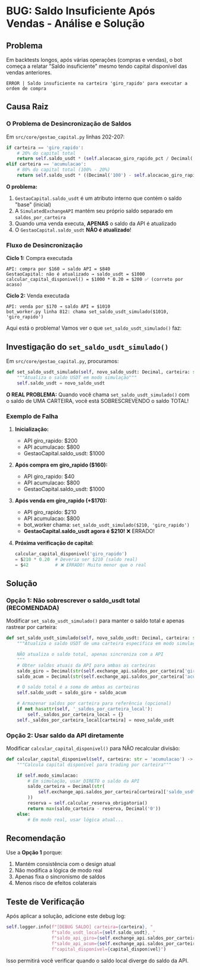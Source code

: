 # BUG: Saldo Insuficiente Após Vendas - Análise e Solução

## Problema
Em backtests longos, após várias operações (compras e vendas), o bot começa a relatar "Saldo insuficiente" mesmo tendo capital disponível das vendas anteriores.

```
ERROR | Saldo insuficiente na carteira 'giro_rapido' para executar a ordem de compra
```

## Causa Raiz

### O Problema de Desincronização de Saldos

Em `src/core/gestao_capital.py` linhas 202-207:

```python
if carteira == 'giro_rapido':
    # 20% do capital total
    return self.saldo_usdt * (self.alocacao_giro_rapido_pct / Decimal('100'))
elif carteira == 'acumulacao':
    # 80% do capital total (100% - 20%)
    return self.saldo_usdt * ((Decimal('100') - self.alocacao_giro_rapido_pct) / Decimal('100'))
```

**O problema:**
1. `GestaoCapital.saldo_usdt` é um atributo interno que contém o saldo "base" (inicial)
2. A `SimulatedExchangeAPI` mantém seu próprio saldo separado em `saldos_por_carteira`
3. Quando uma venda executa, **APENAS** o saldo da API é atualizado
4. O `GestaoCapital.saldo_usdt` **NÃO é atualizado**!

### Fluxo de Desincronização

**Ciclo 1:** Compra executada
```
API: compra por $160 → saldo API = $840
GestaoCapital: não é atualizado → saldo_usdt = $1000
calcular_capital_disponivel() = $1000 * 0.20 = $200 ✅ (correto por acaso)
```

**Ciclo 2:** Venda executada
```
API: venda por $170 → saldo API = $1010
bot_worker.py linha 812: chama set_saldo_usdt_simulado($1010, 'giro_rapido')
```

Aqui está o problema! Vamos ver o que `set_saldo_usdt_simulado()` faz:

## Investigação do `set_saldo_usdt_simulado()`

Em `src/core/gestao_capital.py`, procuramos:

```python
def set_saldo_usdt_simulado(self, novo_saldo_usdt: Decimal, carteira: str):
    """Atualiza o saldo USDT em modo simulação"""
    self.saldo_usdt = novo_saldo_usdt
```

**O REAL PROBLEMA:** Quando você chama `set_saldo_usdt_simulado()` com o saldo de UMA CARTEIRA,
você está SOBRESCREVENDO o saldo TOTAL!

### Exemplo de Falha

1. **Inicialização:**
   - API giro_rapido: $200
   - API acumulacao: $800
   - GestaoCapital.saldo_usdt: $1000

2. **Após compra em giro_rapido ($160):**
   - API giro_rapido: $40
   - API acumulacao: $800
   - GestaoCapital.saldo_usdt: $1000

3. **Após venda em giro_rapido (+$170):**
   - API giro_rapido: $210
   - API acumulacao: $800
   - bot_worker chama: `set_saldo_usdt_simulado($210, 'giro_rapido')`
   - **GestaoCapital.saldo_usdt agora é $210!** ❌ ERRADO!

4. **Próxima verificação de capital:**
   ```python
   calcular_capital_disponivel('giro_rapido')
   = $210 * 0.20  # Deveria ser $210 (saldo real)
   = $42          # ❌ ERRADO! Muito menor que o real
   ```

## Solução

### Opção 1: Não sobrescrever o saldo_usdt total (RECOMENDADA)

Modificar `set_saldo_usdt_simulado()` para manter o saldo total e apenas rastrear por carteira:

```python
def set_saldo_usdt_simulado(self, novo_saldo_usdt: Decimal, carteira: str):
    """Atualiza o saldo USDT de uma carteira específica em modo simulação

    NÃO atualiza o saldo total, apenas sincroniza com a API
    """
    # Obter saldos atuais da API para ambas as carteiras
    saldo_giro = Decimal(str(self.exchange_api.saldos_por_carteira['giro_rapido']['saldo_usdt']))
    saldo_acum = Decimal(str(self.exchange_api.saldos_por_carteira['acumulacao']['saldo_usdt']))

    # O saldo total é a soma de ambas as carteiras
    self.saldo_usdt = saldo_giro + saldo_acum

    # Armazenar saldos por carteira para referência (opcional)
    if not hasattr(self, '_saldos_por_carteira_local'):
        self._saldos_por_carteira_local = {}
    self._saldos_por_carteira_local[carteira] = novo_saldo_usdt
```

### Opção 2: Usar saldo da API diretamente

Modificar `calcular_capital_disponivel()` para NÃO recalcular divisão:

```python
def calcular_capital_disponivel(self, carteira: str = 'acumulacao') -> Decimal:
    """Calcula capital disponível para trading por carteira"""

    if self.modo_simulacao:
        # Em simulação, usar DIRETO o saldo da API
        saldo_carteira = Decimal(str(
            self.exchange_api.saldos_por_carteira[carteira]['saldo_usdt']
        ))
        reserva = self.calcular_reserva_obrigatoria()
        return max(saldo_carteira - reserva, Decimal('0'))
    else:
        # Em modo real, usar lógica atual...
```

## Recomendação

Use a **Opção 1** porque:
1. Mantém consistência com o design atual
2. Não modifica a lógica de modo real
3. Apenas fixa o sincronismo de saldos
4. Menos risco de efeitos colaterais

## Teste de Verificação

Após aplicar a solução, adicione este debug log:

```python
self.logger.info(f"[DEBUG SALDO] carteira={carteira}, "
                 f"saldo_usdt_local={self.saldo_usdt}, "
                 f"saldo_api_giro={self.exchange_api.saldos_por_carteira['giro_rapido']['saldo_usdt']}, "
                 f"saldo_api_acum={self.exchange_api.saldos_por_carteira['acumulacao']['saldo_usdt']}, "
                 f"capital_disponível={capital_disponível}")
```

Isso permitirá você verificar quando o saldo local diverge do saldo da API.
